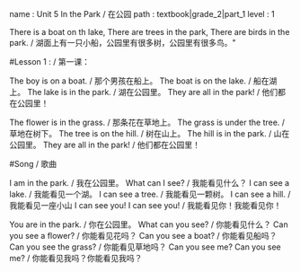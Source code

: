 name : Unit 5 In the Park / 在公园
path : textbook|grade_2|part_1
level : 1

There is a boat on th lake, There are trees in the park, There are birds in the park. / 湖面上有一只小船，公园里有很多树，公园里有很多鸟。"

#Lesson 1 : / 第一课：

The boy is on a boat. / 那个男孩在船上。
The boat is on the lake. / 船在湖上。
The lake is in the park. / 湖在公园里。
They are all in the park! / 他们都在公园里！

The flower is in the grass. / 那条花在草地上。
The grass is under the tree. / 草地在树下。
The tree is on the hill. / 树在山上。
The hill is in the park. / 山在公园里。
They are all in the park! / 他们都在公园里！

#Song / 歌曲

I am in the park. / 我在公园里。
What can I see? / 我能看见什么？
I can see a lake. / 我能看见一个湖。
I can see a tree. / 我能看见一颗树。
I can see a hill. / 我能看见一座小山
I can see you! I can see you! / 我能看见你！我能看见你！

You are in the park. / 你在公园里。
What can you see? / 你能看见什么？
Can you see a flower? / 你能看见花吗？
Can you see a boat? / 你能看见船吗？
Can you see the grass? / 你能看见草地吗？
Can you see me? Can you see me? / 你能看见我吗？你能看见我吗？
